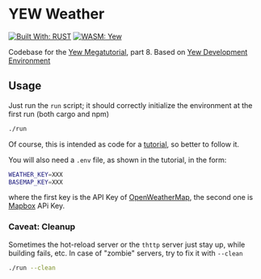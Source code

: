 # YEW Weather

[![Built With: RUST](https://img.shields.io/badge/Built%20With-RUST-lightgrey)](https://www.rust-lang.org/) [![WASM: Yew](https://img.shields.io/badge/WASM-Yew-brightgreen)](https://yew.rs/)

Codebase for the [Yew Megatutorial](https://github.com/davidedelpapa/yew-tutorial), part 8. Based on [Yew Development Environment](https://github.com/davidedelpapa/yew-devenv)

## Usage

Just run the `run` script; it should correctly initialize the environment at the first run (both cargo and npm)

```bash
./run
```

Of course, this is intended as code for a [tutorial](https://github.com/davidedelpapa/yew-tutorial), so better to follow it.

You will also need a `.env` file, as shown in the tutorial, in the form:

```bash
WEATHER_KEY=XXX
BASEMAP_KEY=XXX
```

where the first key is the API Key of [OpenWeatherMap](https://home.openweathermap.org/), the second one is [Mapbox](https://www.mapbox.com/) APi Key.

### Caveat: Cleanup

Sometimes the hot-reload server or the `thttp` server just stay up, while building fails, etc.
In case of "zombie" servers, try to fix it with `--clean`

```bash
./run --clean
```